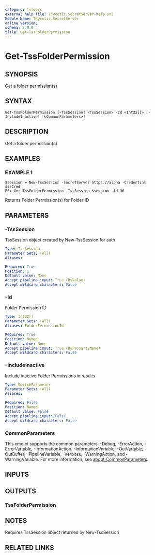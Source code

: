 ```yaml
---
category: folders
external help file: Thycotic.SecretServer-help.xml
Module Name: Thycotic.SecretServer
online version:
schema: 2.0.0
title: Get-TssFolderPermission
---
```


# Get-TssFolderPermission

## SYNOPSIS
Get a folder permission(s)

## SYNTAX

```
Get-TssFolderPermission [-TssSession] <TssSession> -Id <Int32[]> [-IncludeInactive] [<CommonParameters>]
```

## DESCRIPTION
Get a folder permission(s)

## EXAMPLES

### EXAMPLE 1
```
$session = New-TssSession -SecretServer https://alpha -Credential $ssCred
PS> Get-TssFolderPermission -TssSession $session -Id 36
```

Returns Folder Permission(s) for Folder ID

## PARAMETERS

### -TssSession
TssSession object created by New-TssSession for auth

```yaml
Type: TssSession
Parameter Sets: (All)
Aliases:

Required: True
Position: 1
Default value: None
Accept pipeline input: True (ByValue)
Accept wildcard characters: False
```

### -Id
Folder Permission ID

```yaml
Type: Int32[]
Parameter Sets: (All)
Aliases: FolderPermissionId

Required: True
Position: Named
Default value: None
Accept pipeline input: True (ByPropertyName)
Accept wildcard characters: False
```

### -IncludeInactive
Include inactive Folder Permissions in results

```yaml
Type: SwitchParameter
Parameter Sets: (All)
Aliases:

Required: False
Position: Named
Default value: False
Accept pipeline input: False
Accept wildcard characters: False
```

### CommonParameters
This cmdlet supports the common parameters: -Debug, -ErrorAction, -ErrorVariable, -InformationAction, -InformationVariable, -OutVariable, -OutBuffer, -PipelineVariable, -Verbose, -WarningAction, and -WarningVariable. For more information, see [about_CommonParameters](http://go.microsoft.com/fwlink/?LinkID=113216).

## INPUTS

## OUTPUTS

### TssFolderPermission
## NOTES
Requires TssSession object returned by New-TssSession

## RELATED LINKS
